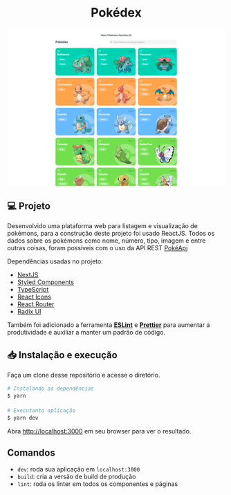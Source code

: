 <h1 align="center">
  Pokédex
</h1>

<p align="center">
  <a href="https://pokedex.diegoricardoweb.dev/" target="_blank">
    <img src=".github/pokedex.jpg" />
  </a>
</p>

## 💻 Projeto

Desenvolvido uma plataforma web para listagem e visualização de pokémons, para a construção deste projeto foi usado ReactJS. Todos os dados sobre os pokémons como nome, número, tipo, imagem e entre outras coisas, foram possíveis com o uso da API REST [PokéApi](https://pokeapi.co/)

Dependências usadas no projeto:

-  [NextJS](https://nextjs.org/)
-  [Styled Components](https://styled-components.com/)
-  [TypeScript](https://www.typescriptlang.org/)
-  [React Icons](https://react-icons.github.io/react-icons/)
-  [React Router](https://v5.reactrouter.com/web/guides/quick-start)
-  [Radix UI](https://www.radix-ui.com/)


Também foi adicionado a ferramenta [**ESLint**](https://eslint.org/) e [**Prettier**](https://prettier.io/) para aumentar a produtividade e auxiliar a manter um padrão de código.

## 📥 Instalação e execução

Faça um clone desse repositório e acesse o diretório.

```bash
# Instalando as dependências
$ yarn

# Executanto aplicação
$ yarn dev
```
Abra [http://localhost:3000](http://localhost:3000) em seu browser para ver o resultado.

## Comandos

- `dev`: roda sua aplicação em `localhost:3000`
- `build`: cria a versão de build de produção
- `lint`: roda os linter em todos os componentes e páginas
